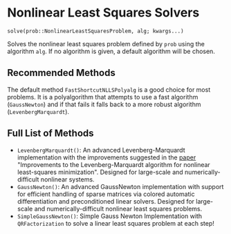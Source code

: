 # Nonlinear Least Squares Solvers

`solve(prob::NonlinearLeastSquaresProblem, alg; kwargs...)`

Solves the nonlinear least squares problem defined by `prob` using the algorithm
`alg`. If no algorithm is given, a default algorithm will be chosen.

## Recommended Methods

The default method `FastShortcutNLLSPolyalg` is a good choice for most
problems. It is a polyalgorithm that attempts to use a fast algorithm
(`GaussNewton`) and if that fails it falls back to a more robust
algorithm (`LevenbergMarquardt`).

## Full List of Methods

- `LevenbergMarquardt()`: An advanced Levenberg-Marquardt implementation with the
  improvements suggested in the [paper](https://arxiv.org/abs/1201.5885) "Improvements to
  the Levenberg-Marquardt algorithm for nonlinear least-squares minimization". Designed for
  large-scale and numerically-difficult nonlinear systems.
- `GaussNewton()`: An advanced GaussNewton implementation with support for efficient
  handling of sparse matrices via colored automatic differentiation and preconditioned
  linear solvers. Designed for large-scale and numerically-difficult nonlinear least squares
  problems.
- `SimpleGaussNewton()`: Simple Gauss Newton Implementation with `QRFactorization` to
  solve a linear least squares problem at each step!
